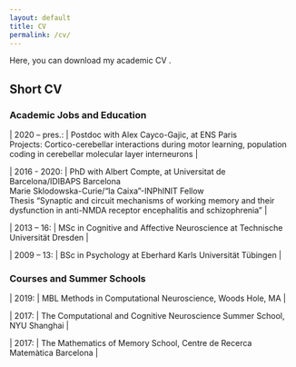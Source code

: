```yaml
---
layout: default
title: CV
permalink: /cv/
---
```


<link href="https://stackpath.bootstrapcdn.com/font-awesome/4.7.0/css/font-awesome.min.css" rel="stylesheet">

Here, you can download my academic CV [<i class="fa fa-file-text"></i>](https://heikestein.github.io/documents/CV.pdf).

## Short CV

### Academic Jobs and Education

| 2020 – pres.: | Postdoc with Alex Cayco-Gajic, at ENS Paris<br/> 
Projects: Cortico-cerebellar interactions during motor learning, population coding in cerebellar molecular layer interneurons |

| 2016 - 2020: | PhD with Albert Compte, at Universitat de Barcelona/IDIBAPS Barcelona<br/>
Marie Sklodowska-Curie/“la Caixa”-INPhINIT Fellow<br/>
Thesis “Synaptic and circuit mechanisms of working memory and their dysfunction in anti-NMDA receptor encephalitis and schizophrenia” |

| 2013 – 16: | MSc in Cognitive and Affective Neuroscience at Technische Universität Dresden |

| 2009 – 13: | BSc in Psychology at Eberhard Karls Universität Tübingen |


### Courses and Summer Schools

| 2019: | MBL Methods in Computational Neuroscience, Woods Hole, MA |

| 2017: | The Computational and Cognitive Neuroscience Summer School, NYU Shanghai |

| 2017: | The Mathematics of Memory School, Centre de Recerca Matemàtica Barcelona |
